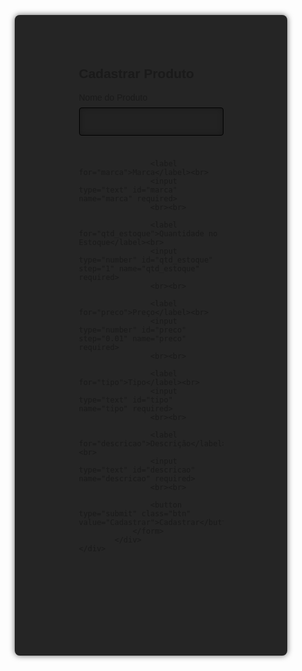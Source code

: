 <!DOCTYPE html>
<html lang="en">
<head>
    <meta charset="UTF-8">
    <meta name="viewport" content="width=device-width, initial-scale=1.0">
    <title>Cadastrar produto</title>
    <style>
        *{
            font-family: "Fira Sans", sans-serif;
        }

        body{
            background-color: #171718;
            color:  #ffffff;
        }

        .container {
            margin: auto;
            width: 60%;
            height: auto;
            margin-top: 150px;
            min-width: 330px;
            padding: 53px;
            border-radius: 8px;
            background-color: #252525;
            box-shadow: 0px 0px 10px #00000098;
            display: flex;
            padding-bottom: 150px;
            margin-bottom: 20px;
        }
        .content{
            justify-content: left; 
            width: 70%;
            margin-right: auto;
            margin-left: auto;
        }
        input[type=text], input[type=number]{
            color: #ffffff;
            width: 100%;
            height: 45px;
            margin: 8px 0;
            box-sizing: border-box;
            border: 1px solid rgb(0, 0, 0);
            border-radius: 4px;
            font-size: 16px;
            padding-left : 20px;
            box-shadow: inset 0 0 10px #0000003d;
            background-color: #222222;
        }

        button[type=submit]{
            background-color: #4c0b78;
            width: 100%;
            height: 45px;
            border: none;
            border-radius: 4px;
            color: rgb(255, 255, 255);
            text-align: center;
            text-decoration: none;
            display: inline-block;
            font-size: 16px;
            margin: 4px 0px;
            transition-duration: 0.4s;
            cursor: pointer;
        }
</style>
</head>
<body>
    <div class="container">
        <div class="content">
            <form method="post" class="form">
                <h2>Cadastrar Produto</h2>
                    <label for="nome_produto">Nome do Produto</label><br>
                    <input type="text" id="nome_produto" name="nome_produto" required>
                    <br><br>

                    <label for="marca">Marca</label><br>
                    <input type="text" id="marca" name="marca" required>
                    <br><br>

                    <label for="qtd_estoque">Quantidade no Estoque</label><br>
                    <input type="number" id="qtd_estoque" step="1" name="qtd_estoque" required>
                    <br><br>

                    <label for="preco">Preço</label><br>
                    <input type="number" id="preco" step="0.01" name="preco" required>
                    <br><br>

                    <label for="tipo">Tipo</label><br>
                    <input type="text" id="tipo" name="tipo" required>
                    <br><br>

                    <label for="descricao">Descrição</label><br>
                    <input type="text" id="descricao" name="descricao" required>
                    <br><br>

                    <button type="submit" class="btn" value="Cadastrar">Cadastrar</button>
                </form>
            </div>
    </div>
</body>
</html>

<?php
  if ($_SERVER['REQUEST_METHOD'] == 'POST') {

    $sql = mysqli_connect("localhost", "root", "", "loja_bd");

    $nome_produto = $_POST['nome_produto'];
    $marca = $_POST['marca'];
    $qtd_estoque = $_POST['qtd_estoque'];
    $preco = $_POST['preco'];
    $tipo = $_POST['tipo'];
    $descricao = $_POST['descricao'];
    mysqli_query($sql, "insert into lojatb (nome_produto, marca, qtd_estoque, preco, tipo, descricao) VALUES ('$nome_produto', '$marca', '$qtd_estoque', '$preco', '$tipo', '$descricao')");
  }
?>
